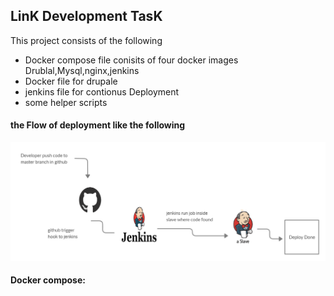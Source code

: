 ## LinK Development TasK
This project consists of the following 
- Docker compose file conisits of four docker images Drublal,Mysql,nginx,jenkins
- Docker file for drupale
- jenkins file for contionus Deployment 
- some helper scripts 
#### the Flow of deployment like the following  

![deployment flow](/flowdigram.jpg)

#### Docker compose:

